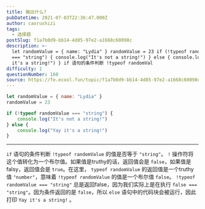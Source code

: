 ```yaml
---
title: 输出什么?
pubDatetime: 2021-07-03T22:36:47.000Z
author: caorushizi
tags:
  - 选择题
postSlug: f1a7b0d9-bb14-4d85-97e2-a1668c60098c
description: >-
  let randomValue = { name: "Lydia" } randomValue = 23 if (!typeof randomValue
  === "string") { console.log("It's not a string!") } else { console.log("Yay
  it's a string!") } if 语句的条件判断 !typeof randomVal
difficulty: 1
questionNumber: 160
source: https://fe.ecool.fun/topic/f1a7b0d9-bb14-4d85-97e2-a1668c60098c
---
```


```javascript
let randomValue = { name: "Lydia" }
randomValue = 23

if (!typeof randomValue === "string") {
	console.log("It's not a string!")
} else {
	console.log("Yay it's a string!")
}
```

---

 `if` 语句的条件判断 `!typeof randomValue` 的值是否等于 `"string"`。 `!` 操作符将这个值转化为一个布尔值。如果值是truthy的话，返回值会是 `false`，如果值是falsy，返回值会是 `true`。在这里， `typeof randomValue` 的返回值是一个truthy值 `"number"`，意味着 `!typeof randomValue` 的值是一个布尔值 `false`。
 `!typeof randomValue === "string"` 总是返回false，因为我们实际上是在执行 `false === "string"`。因为条件返回的是 `false`，所以 `else` 语句中的代码块会被运行，因此打印 `Yay it's a string!` 。
